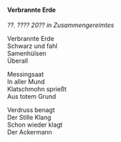 #### Verbrannte Erde

_??. ???? 20?? in Zusammengereimtes_

Verbrannte Erde<br>
Schwarz und fahl<br>
Samenhülsen<br>
Überall

Messingsaat<br>
In aller Mund<br>
Klatschmohn sprießt<br>
Aus totem Grund

Verdruss benagt<br>
Der Stille Klang<br>
Schon wieder klagt<br>
Der Ackermann
